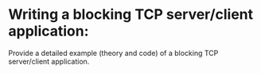 # Writing a blocking TCP server/client application:
Provide a detailed example (theory and code) of a blocking TCP server/client application.